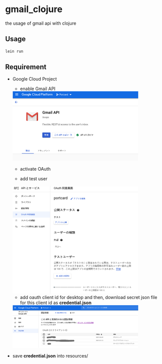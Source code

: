 # gmail_clojure

the usage of gmail api with clojure

## Usage

```clojure
lein run
```
## Requirement
- Google Cloud Project
  - enable Gmail API
  
  <img src="https://github.com/MokkeMeguru/gmail-clojure/blob/main/doc/gmail-api.png" width="400">
  
  - activate OAuth
  
  - add test user
  
  <img src="https://github.com/MokkeMeguru/gmail-clojure/blob/main/doc/oauth.png" width="400">
  
  - add oauth client id for desktop
    and then, download secret json file for this client id as **credential.json**
    
  <img src="https://github.com/MokkeMeguru/gmail-clojure/blob/main/doc/auth-account.png" width="400">
- save **credential.json** into resources/
